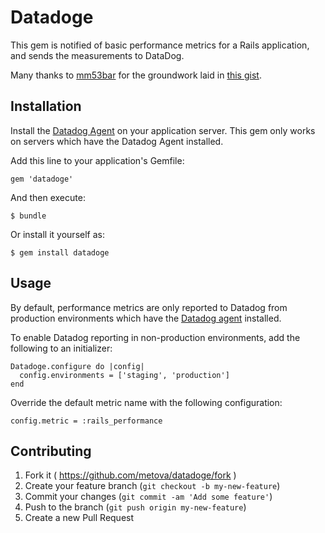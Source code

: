 # Datadoge

This gem is notified of basic performance metrics for a Rails application, and sends the measurements to DataDog.

Many thanks to [mm53bar](https://github.com/mm53bar) for the groundwork laid in [this gist](https://gist.github.com/mm53bar/4674071).

## Installation

Install the [Datadog Agent](https://app.datadoghq.com/account/settings#agent) on your application server. This gem only
works on servers which have the Datadog Agent installed.

Add this line to your application's Gemfile:

    gem 'datadoge'

And then execute:

    $ bundle

Or install it yourself as:

    $ gem install datadoge

## Usage

By default, performance metrics are only reported to Datadog from production environments which have the
[Datadog agent](https://app.datadoghq.com/account/settings#agent) installed.

To enable Datadog reporting in non-production environments, add the following to an initializer:

    Datadoge.configure do |config|
      config.environments = ['staging', 'production']
    end

Override the default metric name with the following configuration:

    config.metric = :rails_performance

## Contributing

1. Fork it ( https://github.com/metova/datadoge/fork )
2. Create your feature branch (`git checkout -b my-new-feature`)
3. Commit your changes (`git commit -am 'Add some feature'`)
4. Push to the branch (`git push origin my-new-feature`)
5. Create a new Pull Request
